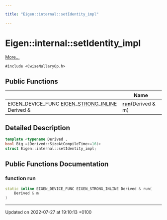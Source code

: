 ```yaml
---

title: "Eigen::internal::setIdentity_impl"

---
```


# Eigen::internal::setIdentity_impl



 [More...](#detailed-description)


`#include <CwiseNullaryOp.h>`

## Public Functions

|                | Name           |
| -------------- | -------------- |
| EIGEN_DEVICE_FUNC <a href="http://example.org/files/macros_8h/#define-eigen-strong-inline">EIGEN_STRONG_INLINE</a> Derived & | **[run](http://example.org/classes/structeigen_1_1internal_1_1setidentity__impl/#function-run)**(Derived & m) |

## Detailed Description

```cpp
template <typename Derived ,
bool Big =(Derived::SizeAtCompileTime>=16)>
struct Eigen::internal::setIdentity_impl;
```

## Public Functions Documentation

### function run

```cpp
static inline EIGEN_DEVICE_FUNC EIGEN_STRONG_INLINE Derived & run(
    Derived & m
)
```


-------------------------------

Updated on 2022-07-27 at 19:10:13 +0100